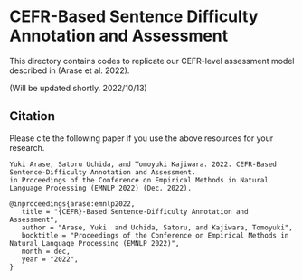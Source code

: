 # CEFR-Based Sentence Difficulty Annotation and Assessment

This directory contains codes to replicate our CEFR-level assessment model described in (Arase et al. 2022).

(Will be updated shortly. 2022/10/13)

## Citation
Please cite the following paper if you use the above resources for your research.
 ```
 Yuki Arase, Satoru Uchida, and Tomoyuki Kajiwara. 2022. CEFR-Based Sentence-Difficulty Annotation and Assessment. 
 in Proceedings of the Conference on Empirical Methods in Natural Language Processing (EMNLP 2022) (Dec. 2022).
 
@inproceedings{arase:emnlp2022,
    title = "{CEFR}-Based Sentence-Difficulty Annotation and Assessment",
    author = "Arase, Yuki  and Uchida, Satoru, and Kajiwara, Tomoyuki",
    booktitle = "Proceedings of the Conference on Empirical Methods in Natural Language Processing (EMNLP 2022)",
    month = dec,
    year = "2022",
}
 ```

